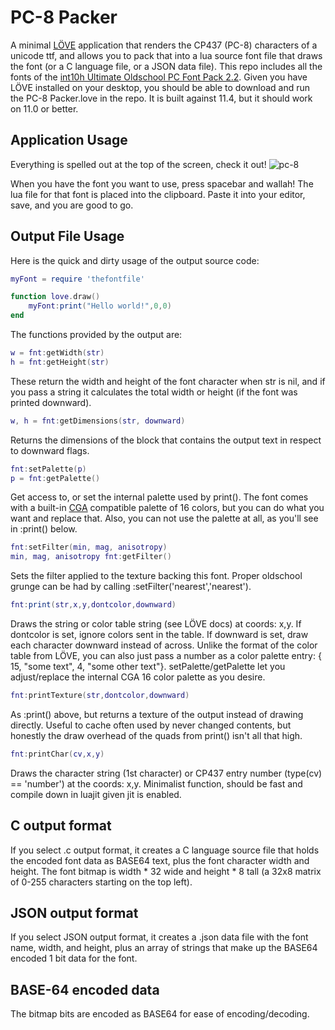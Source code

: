 # PC-8 Packer

A minimal [LÖVE](https://love2d.org) application that renders the CP437 (PC-8)
characters of a unicode ttf, and allows you to pack that into a lua source
font file that draws the font (or a C language file, or a JSON data file). 
This repo includes all the fonts of the [int10h Ultimate Oldschool PC Font Pack 2.2](https://int10h.org/oldschool-pc-fonts/).
Given you have LÖVE installed on your desktop, you should be able to download and
run the PC-8 Packer.love in the repo. It is built against 11.4, but it
should work on 11.0 or better.

## Application Usage

Everything is spelled out at the top of the screen, check it out!
![pc-8](https://user-images.githubusercontent.com/38527452/149370663-f6861c29-e4ca-47ff-84f9-260abd767fa6.png)

When you have the font you want to use, press spacebar and wallah! The lua
file for that font is placed into the clipboard. Paste it into your editor, save,
and you are good to go.

## Output File Usage
Here is the quick and dirty usage of the output source code:

```lua
myFont = require 'thefontfile'

function love.draw()
    myFont:print("Hello world!",0,0)
end
```

The functions provided by the output are:

```lua
w = fnt:getWidth(str)
h = fnt:getHeight(str)
```

These return the width and height of the font character when str is nil, and if you
pass a string it calculates the total width or height (if the font was printed downward).

```lua
w, h = fnt:getDimensions(str, downward)
```

Returns the dimensions of the block that contains the output text in respect to downward flags.

```lua
fnt:setPalette(p)
p = fnt:getPalette()
```

Get access to, or set the internal palette used by print(). The font comes with a built-in 
[CGA](https://en.wikipedia.org/wiki/Color_Graphics_Adapter) compatible palette of 16 colors,
but you can do what you want and replace that. Also, you can not use the palette at all,
as you'll see in :print() below.

```lua
fnt:setFilter(min, mag, anisotropy)
min, mag, anisotropy fnt:getFilter()
```

Sets the filter applied to the texture backing this font. Proper oldschool grunge can be
had by calling :setFilter('nearest','nearest').

```lua
fnt:print(str,x,y,dontcolor,downward)
```

Draws the string or color table string (see LÖVE docs) at coords: x,y. If dontcolor is
set, ignore colors sent in the table. If downward is set, draw each character downward
instead of across. Unlike the format of the color table from LÖVE, you can also just pass
a number as a color palette entry: { 15, "some text", 4, "some other text"}. 
setPalette/getPalette let you adjust/replace the internal CGA 16 color palette as you desire.

```lua
fnt:printTexture(str,dontcolor,downward)
```

As :print() above, but returns a texture of the output instead of drawing directly. Useful
to cache often used by never changed contents, but honestly the draw overhead of the quads
from print() isn't all that high.

```lua
fnt:printChar(cv,x,y)
```

Draws the character string (1st character) or CP437 entry number (type(cv) == 'number') at
the coords: x,y. Minimalist function, should be fast and compile down in luajit given jit is
enabled.

## C output format

If you select .c output format, it creates a C language source file that holds the encoded
font data as BASE64 text, plus the font character width and height. The font bitmap is
width * 32 wide and height * 8 tall (a 32x8 matrix of 0-255 characters
starting on the top left). 

## JSON output format

If you select JSON output format, it creates a .json data file with the font name,
width, and height, plus an array of strings that make up the BASE64 encoded 1 bit data
for the font.

## BASE-64 encoded data

The bitmap bits are encoded as BASE64 for ease of encoding/decoding.